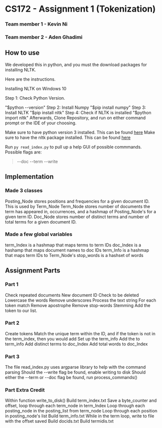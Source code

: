 # CS172 - Assignment 1 (Tokenization)

### Team member 1 - Kevin Ni
### Team member 2 - Aden Ghadimi

## How to use
We developed this in python, and you must the download packages for installing NLTK. 

Here are the instructions. 

Installing NLTK on Windows 10

Step 1: Check Python Version.

"$python --version"
Step 2: Install Numpy
"$pip install numpy"
Step 3: Install NLTK
"$pip install nltk"
Step 4: Check if NLTK is installed 
"$python import nltk"
Afterwards, Clone Repository, and run on either command prompt or the IDE of your choosing.

Make sure to have python version 3 installed. This can be found [here](https://www.python.org/download/releases/3.0/)
Make sure to have the nltk package installed. This can be found [here](https://www.nltk.org/install.html)

Run `py read_index.py` to pull up a help GUI of possible commmands.
Possible flags are:
> --doc
> --term
> --write

## Implementation
### Made 3 classes
Posting_Node stores positions and frequencies for a given document ID. This is used by Term_Node
Term_Node stores number of documents the term has appeared in, occurrences, and a hashmap of Posting_Node's for a given term ID.
Doc_Node stores number of distinct terms and number of total terms for a given document ID.

### Made a few global variables
term_Index is a hashmap that maps terms to term IDs
doc_Index is a hashamp that maps document names to doc IDs
term_Info is a hashmap that maps term IDs to Term_Node's
stop_words is a hashset of words

## Assignment Parts
### Part 1
Check repeated documents 
New document ID
Check to be deleted
Lowercase the words
Remove underscores
Process the text string
For each token match
Remove apostrophe
Remove stop-words
Stemming
Add the token to our list.

### Part 2
Create tokens
Match the unique term within the ID, and if the token is not in the term_index, then you would add
Set up the term_info
Add the to term_info
Add distinct terms to doc_Index
Add total words to doc_Index

### Part 3
The file read_index.py uses argparse library to help with the command parsing
Should the --write flag be found, enable writing to disk
Should either the --term or --doc flag be found, run process_commands()

### Part Extra Credit
Within function write_to_disk()
Build term_index.txt
Save a byte_counter and offset, loop through each term_node in term_Index
Loop through each posting_node in the posting_list from term_node
Loop through each position in posting_node's list
Build term_info.txt
While in the term loop, write to file with the offset saved
Build docids.txt
Build termidis.txt
